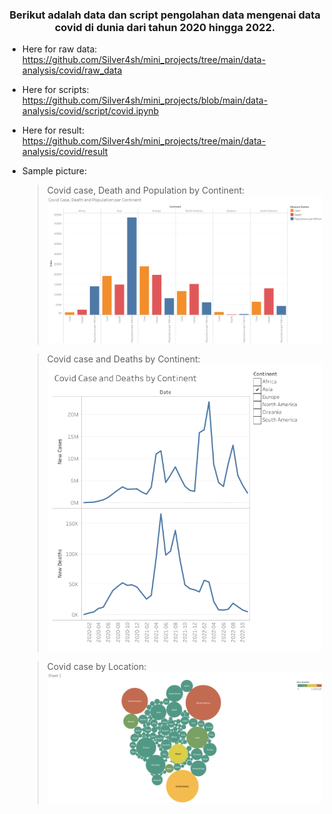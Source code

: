 <h3 align="center">Berikut adalah data dan script pengolahan data mengenai data covid di dunia dari tahun 2020 hingga 2022. </h3>

- Here for raw data: <br>
https://github.com/Silver4sh/mini_projects/tree/main/data-analysis/covid/raw_data <br>

- Here for scripts: <br>
https://github.com/Silver4sh/mini_projects/blob/main/data-analysis/covid/script/covid.ipynb <br>

- Here for result: <br>
https://github.com/Silver4sh/mini_projects/tree/main/data-analysis/covid/result <br>

- Sample picture: <br>
    > Covid case, Death and Population by Continent: <br>
    ![pict1](https://github.com/Silver4sh/mini_projects/blob/main/data-analysis/covid/pict/Pict%201.png) <br>

    > Covid case and Deaths by Continent: <br>
    ![pict1](https://github.com/Silver4sh/mini_projects/blob/main/data-analysis/covid/pict/pick%202.png) <br>

    > Covid case by Location: <br>
    ![pict1](https://github.com/Silver4sh/mini_projects/blob/main/data-analysis/covid/pict/pick%203.png) <br>
